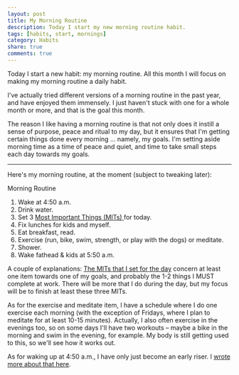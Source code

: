 ```yaml
---
layout: post
title: My Morning Routine
description: Today I start my new morning routine habit.
tags: [habits, start, mornings]
category: Habits
share: true
comments: true
---
```

Today I start a new habit: my morning routine. All this month I will focus on making my morning routine a daily habit.

I've actually tried different versions of a morning routine in the past year, and have enjoyed them immensely. I just haven't stuck with one for a whole month or more, and that is the goal this month.

The reason I like having a morning routine is that not only does it instill a sense of purpose, peace and ritual to my day, but it ensures that I'm getting certain things done every morning … namely, my goals. I'm setting aside morning time as a time of peace and quiet, and time to take small steps each day towards my goals.

***

Here's my morning routine, at the moment (subject to tweaking later):

Morning Routine

1. Wake at 4:50 a.m.
2. Drink water.
3. Set 3 [Most Important Things (MITs) ][2]for today.
4. Fix lunches for kids and myself.
5. Eat breakfast, read.
6. Exercise (run, bike, swim, strength, or play with the dogs) or meditate.
7. Shower.
8. Wake fathead & kids at 5:50 a.m.

A couple of explanations: [The MITs that I set for the day][2] concern at least one item towards one of my goals, and probably the 1-2 things I MUST complete at work. There will be more that I do during the day, but my focus will be to finish at least these three MITs.

As for the exercise and meditate item, I have a schedule where I do one exercise each morning (with the exception of Fridays, where I plan to meditate for at least 10-15 minutes). Actually, I also often exercise in the evenings too, so on some days I'll have two workouts – maybe a bike in the morning and swim in the evening, for example. My body is still getting used to this, so we'll see how it works out.

As for waking up at 4:50 a.m., I have only just become an early riser. I [wrote more about that here][3].

[1]: http://katieball.me/kasper/
[2]: http://katieball.me/kasper/habits/most-important-tasks/
[3]: http://katieball/kasper/habbits/how-i-became-early-riser/
